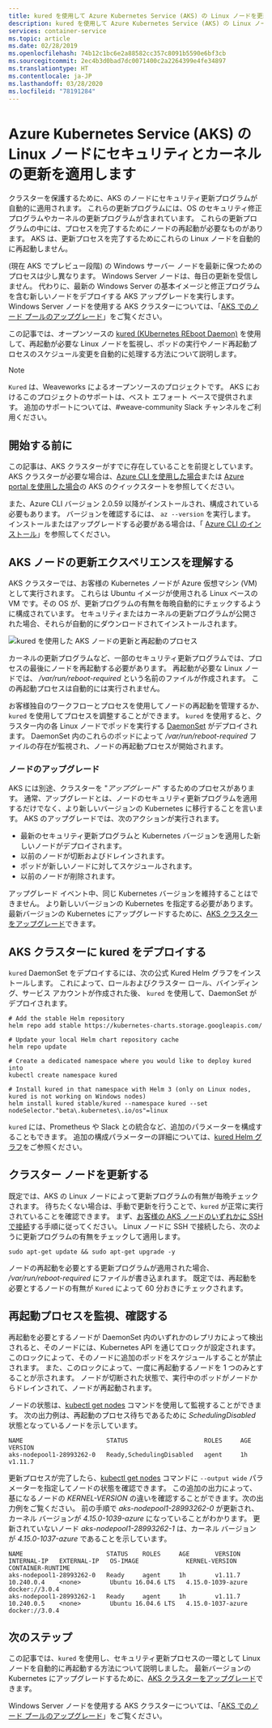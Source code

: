 ```yaml
---
title: kured を使用して Azure Kubernetes Service (AKS) の Linux ノードを更新および再起動する
description: kured を使用して Azure Kubernetes Service (AKS) の Linux ノードを更新し、自動的に再起動する方法について説明します
services: container-service
ms.topic: article
ms.date: 02/28/2019
ms.openlocfilehash: 74b12c1bc6e2a88582cc357c8091b5590e6bf3cb
ms.sourcegitcommit: 2ec4b3d0bad7dc0071400c2a2264399e4fe34897
ms.translationtype: HT
ms.contentlocale: ja-JP
ms.lasthandoff: 03/28/2020
ms.locfileid: "78191284"
---
```

# <a name="apply-security-and-kernel-updates-to-linux-nodes-in-azure-kubernetes-service-aks"></a>Azure Kubernetes Service (AKS) の Linux ノードにセキュリティとカーネルの更新を適用します

クラスターを保護するために、AKS のノードにセキュリティ更新プログラムが自動的に適用されます。 これらの更新プログラムには、OS のセキュリティ修正プログラムやカーネルの更新プログラムが含まれています。 これらの更新プログラムの中には、プロセスを完了するためにノードの再起動が必要なものがあります。 AKS は、更新プロセスを完了するためにこれらの Linux ノードを自動的に再起動しません。

(現在 AKS でプレビュー段階) の Windows サーバー ノードを最新に保つためのプロセスは少し異なります。 Windows Server ノードは、毎日の更新を受信しません。 代わりに、最新の Windows Server の基本イメージと修正プログラムを含む新しいノードをデプロイする AKS アップグレードを実行します。 Windows Server ノードを使用する AKS クラスターについては、「[AKS でのノード プールのアップグレード][nodepool-upgrade]」をご覧ください。

この記事では、オープンソースの [kured (KUbernetes REboot Daemon)][kured] を使用して、再起動が必要な Linux ノードを監視し、ポッドの実行やノード再起動プロセスのスケジュール変更を自動的に処理する方法について説明します。

> [!NOTE]
> `Kured` は、Weaveworks によるオープンソースのプロジェクトです。 AKS におけるこのプロジェクトのサポートは、ベスト エフォート ベースで提供されます。 追加のサポートについては、#weave-community Slack チャンネルをご利用ください。

## <a name="before-you-begin"></a>開始する前に

この記事は、AKS クラスターがすでに存在していることを前提としています。 AKS クラスターが必要な場合は、[Azure CLI を使用した場合][aks-quickstart-cli]または [Azure portal を使用した場合][aks-quickstart-portal]の AKS のクイックスタートを参照してください。

また、Azure CLI バージョン 2.0.59 以降がインストールされ、構成されている必要もあります。 バージョンを確認するには、 `az --version` を実行します。 インストールまたはアップグレードする必要がある場合は、「 [Azure CLI のインストール][install-azure-cli]」を参照してください。

## <a name="understand-the-aks-node-update-experience"></a>AKS ノードの更新エクスペリエンスを理解する

AKS クラスターでは、お客様の Kubernetes ノードが Azure 仮想マシン (VM) として実行されます。 これらは Ubuntu イメージが使用される Linux ベースの VM です。その OS が、更新プログラムの有無を毎晩自動的にチェックするように構成されています。 セキュリティまたはカーネルの更新プログラムが公開された場合、それらが自動的にダウンロードされてインストールされます。

![kured を使用した AKS ノードの更新と再起動のプロセス](media/node-updates-kured/node-reboot-process.png)

カーネルの更新プログラムなど、一部のセキュリティ更新プログラムでは、プロセスの最後にノードを再起動する必要があります。 再起動が必要な Linux ノードでは、 */var/run/reboot-required* という名前のファイルが作成されます。 この再起動プロセスは自動的には実行されません。

お客様独自のワークフローとプロセスを使用してノードの再起動を管理するか、`kured` を使用してプロセスを調整することができます。 `kured` を使用すると、クラスター内の各 Linux ノードでポッドを実行する [DaemonSet][DaemonSet] がデプロイされます。 DaemonSet 内のこれらのポッドによって */var/run/reboot-required* ファイルの存在が監視され、ノードの再起動プロセスが開始されます。

### <a name="node-upgrades"></a>ノードのアップグレード

AKS には別途、クラスターを "*アップグレード*" するためのプロセスがあります。 通常、アップグレードとは、ノードのセキュリティ更新プログラムを適用するだけでなく、より新しいバージョンの Kubernetes に移行することを言います。 AKS のアップグレードでは、次のアクションが実行されます。

* 最新のセキュリティ更新プログラムと Kubernetes バージョンを適用した新しいノードがデプロイされます。
* 以前のノードが切断およびドレインされます。
* ポッドが新しいノードに対してスケジュールされます。
* 以前のノードが削除されます。

アップグレード イベント中、同じ Kubernetes バージョンを維持することはできません。 より新しいバージョンの Kubernetes を指定する必要があります。 最新バージョンの Kubernetes にアップグレードするために、[AKS クラスターをアップグレード][aks-upgrade]できます。

## <a name="deploy-kured-in-an-aks-cluster"></a>AKS クラスターに kured をデプロイする

`kured` DaemonSet をデプロイするには、次の公式 Kured Helm グラフをインストールします。 これによって、ロールおよびクラスター ロール、バインディング、サービス アカウントが作成された後、 `kured` を使用して、DaemonSet がデプロイされます。

```console
# Add the stable Helm repository
helm repo add stable https://kubernetes-charts.storage.googleapis.com/

# Update your local Helm chart repository cache
helm repo update

# Create a dedicated namespace where you would like to deploy kured into
kubectl create namespace kured

# Install kured in that namespace with Helm 3 (only on Linux nodes, kured is not working on Windows nodes)
helm install kured stable/kured --namespace kured --set nodeSelector."beta\.kubernetes\.io/os"=linux
```

`kured` には、Prometheus や Slack との統合など、追加のパラメーターを構成することもできます。 追加の構成パラメーターの詳細については、[kured Helm グラフ][kured-install]をご参照ください。

## <a name="update-cluster-nodes"></a>クラスター ノードを更新する

既定では、AKS の Linux ノードによって更新プログラムの有無が毎晩チェックされます。 待ちたくない場合は、手動で更新を行うことで、`kured` が正常に実行されていることを確認できます。 まず、[お客様の AKS ノードのいずれかに SSH で接続][aks-ssh]する手順に従ってください。 Linux ノードに SSH で接続したら、次のように更新プログラムの有無をチェックして適用します。

```console
sudo apt-get update && sudo apt-get upgrade -y
```

ノードの再起動を必要とする更新プログラムが適用された場合、 */var/run/reboot-required* にファイルが書き込まれます。 既定では、再起動を必要とするノードの有無が `Kured` によって 60 分おきにチェックされます。

## <a name="monitor-and-review-reboot-process"></a>再起動プロセスを監視、確認する

再起動を必要とするノードが DaemonSet 内のいずれかのレプリカによって検出されると、そのノードには、Kubernetes API を通じてロックが設定されます。 このロックによって、そのノードに追加のポッドをスケジュールすることが禁止されます。 また、このロックによって、一度に再起動するノードを 1 つのみとすることが示されます。 ノードが切断された状態で、実行中のポッドがノードからドレインされて、ノードが再起動されます。

ノードの状態は、[kubectl get nodes][kubectl-get-nodes] コマンドを使用して監視することができます。 次の出力例は、再起動のプロセス待ちであるために *SchedulingDisabled* 状態となっているノードを示しています。

```
NAME                       STATUS                     ROLES     AGE       VERSION
aks-nodepool1-28993262-0   Ready,SchedulingDisabled   agent     1h        v1.11.7
```

更新プロセスが完了したら、[kubectl get nodes][kubectl-get-nodes] コマンドに `--output wide` パラメーターを指定してノードの状態を確認できます。 この追加の出力によって、基になるノードの *KERNEL-VERSION* の違いを確認することができます。次の出力例をご覧ください。 前の手順で *aks-nodepool1-28993262-0* が更新され、カーネル バージョンが *4.15.0-1039-azure* になっていることがわかります。 更新されていないノード *aks-nodepool1-28993262-1* は、カーネル バージョンが *4.15.0-1037-azure* であることを示しています。

```
NAME                       STATUS    ROLES     AGE       VERSION   INTERNAL-IP   EXTERNAL-IP   OS-IMAGE             KERNEL-VERSION      CONTAINER-RUNTIME
aks-nodepool1-28993262-0   Ready     agent     1h        v1.11.7   10.240.0.4    <none>        Ubuntu 16.04.6 LTS   4.15.0-1039-azure   docker://3.0.4
aks-nodepool1-28993262-1   Ready     agent     1h        v1.11.7   10.240.0.5    <none>        Ubuntu 16.04.6 LTS   4.15.0-1037-azure   docker://3.0.4
```

## <a name="next-steps"></a>次のステップ

この記事では、`kured` を使用し、セキュリティ更新プロセスの一環として Linux ノードを自動的に再起動する方法について説明しました。 最新バージョンの Kubernetes にアップグレードするために、[AKS クラスターをアップグレード][aks-upgrade]できます。

Windows Server ノードを使用する AKS クラスターについては、「[AKS でのノード プールのアップグレード][nodepool-upgrade]」をご覧ください。

<!-- LINKS - external -->
[kured]: https://github.com/weaveworks/kured
[kured-install]: https://hub.helm.sh/charts/stable/kured
[kubectl-get-nodes]: https://kubernetes.io/docs/reference/generated/kubectl/kubectl-commands#get

<!-- LINKS - internal -->
[aks-quickstart-cli]: kubernetes-walkthrough.md
[aks-quickstart-portal]: kubernetes-walkthrough-portal.md
[install-azure-cli]: /cli/azure/install-azure-cli
[DaemonSet]: concepts-clusters-workloads.md#statefulsets-and-daemonsets
[aks-ssh]: ssh.md
[aks-upgrade]: upgrade-cluster.md
[nodepool-upgrade]: use-multiple-node-pools.md#upgrade-a-node-pool
